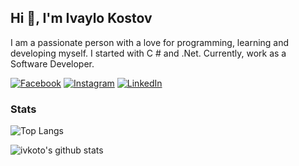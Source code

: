 ## Hi 👋, I'm Ivaylo Kostov

I am a passionate person with a love for programming, learning and developing myself. I started with C # and .Net. Currently, work as a Software Developer.

[![Facebook](https://img.shields.io/badge/-Facebook-00B2FF?style=flat-square&logo=Facebook&logoColor=white)](https://www.facebook.com/ikostov87/)
[![Instagram](https://img.shields.io/badge/-Instagram-e4405f?style=flat-square&logo=Instagram&logoColor=white)](https://www.instagram.com/ikostov87/) 
[![LinkedIn](https://img.shields.io/badge/-LinkedIn-0e76a8?style=flat-square&logo=Linkedin&logoColor=white)](https://www.linkedin.com/in/ikostov87/) 

### Stats

![Top Langs](https://github-readme-stats.vercel.app/api/top-langs/?username=Ivkoto&layout=compact)

![ivkoto's github stats](https://github-readme-stats.vercel.app/api?username=Ivkoto&count_private=false&show_icons=true&include_all_commits=true&theme=dracula&layout=compact)

<!--
**Ivkoto/ivkoto** is a ✨ _special_ ✨ repository because its `README.md` (this file) appears on your GitHub profile.

Here are some ideas to get you started:

- 🔭 I’m currently working on ...
- 🌱 I’m currently learning ...
- 👯 I’m looking to collaborate on ...
- 🤔 I’m looking for help with ...
- 💬 Ask me about ...
- 📫 How to reach me: ...
- 😄 Pronouns: ...
- ⚡ Fun fact: ...
-->
